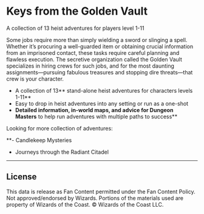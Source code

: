 # Keys from the Golden Vault

A collection of 13 heist adventures for players level 1-11

Some jobs require more than simply wielding a sword or slinging a spell. Whether it’s procuring a well-guarded item or obtaining crucial information from an imprisoned contact, these tasks require careful planning and flawless execution. The secretive organization called the Golden Vault specializes in hiring crews for such jobs, and for the most daunting assignments—pursuing fabulous treasures and stopping dire threats—that crew is your character.

- A collection of 13** stand-alone heist adventures for characters levels 1-11**
- Easy to drop in heist adventures into any setting or run as a one-shot
- **Detailed information, in-world maps, and advice for Dungeon Masters** to help run adventures with multiple paths to success**

Looking for more collection of adventures:

**- Candlekeep Mysteries
- Journeys through the Radiant Citadel

---

## License

This data is release as Fan Content permitted under the Fan Content Policy. Not approved/endorsed by Wizards. Portions of the materials used are property of Wizards of the Coast. © Wizards of the Coast LLC.
